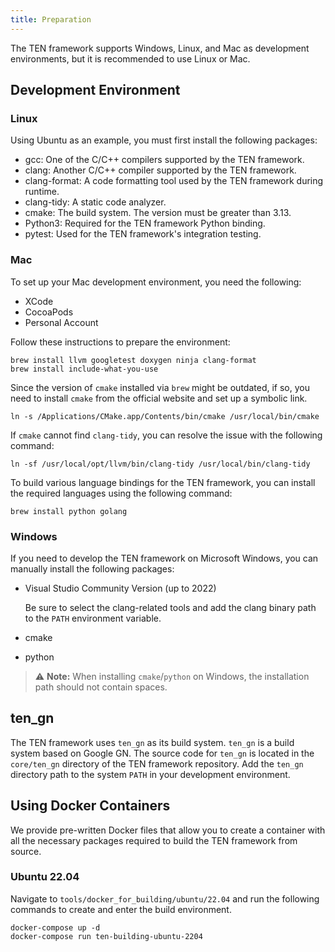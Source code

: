 ```yaml
---
title: Preparation
---
```


The TEN framework supports Windows, Linux, and Mac as development environments, but it is recommended to use Linux or Mac.

## Development Environment

### Linux

Using Ubuntu as an example, you must first install the following packages:

- gcc: One of the C/C++ compilers supported by the TEN framework.
- clang: Another C/C++ compiler supported by the TEN framework.
- clang-format: A code formatting tool used by the TEN framework during runtime.
- clang-tidy: A static code analyzer.
- cmake: The build system. The version must be greater than 3.13.
- Python3: Required for the TEN framework Python binding.
- pytest: Used for the TEN framework's integration testing.

### Mac

To set up your Mac development environment, you need the following:

- XCode
- CocoaPods
- Personal Account

Follow these instructions to prepare the environment:

```shell
brew install llvm googletest doxygen ninja clang-format
brew install include-what-you-use
```

Since the version of `cmake` installed via `brew` might be outdated, if so, you need to install `cmake` from the official website and set up a symbolic link.

```shell
ln -s /Applications/CMake.app/Contents/bin/cmake /usr/local/bin/cmake
```

If `cmake` cannot find `clang-tidy`, you can resolve the issue with the following command:

```shell
ln -sf /usr/local/opt/llvm/bin/clang-tidy /usr/local/bin/clang-tidy
```

To build various language bindings for the TEN framework, you can install the required languages using the following command:

```shell
brew install python golang
```

### Windows

If you need to develop the TEN framework on Microsoft Windows, you can manually install the following packages:

- Visual Studio Community Version (up to 2022)

  Be sure to select the clang-related tools and add the clang binary path to the `PATH` environment variable.

- cmake
- python

> ⚠️ **Note:**
> When installing `cmake`/`python` on Windows, the installation path should not contain spaces.

## ten_gn

The TEN framework uses `ten_gn` as its build system. `ten_gn` is a build system based on Google GN. The source code for `ten_gn` is located in the `core/ten_gn` directory of the TEN framework repository. Add the `ten_gn` directory path to the system `PATH` in your development environment.

## Using Docker Containers

We provide pre-written Docker files that allow you to create a container with all the necessary packages required to build the TEN framework from source.

### Ubuntu 22.04

Navigate to `tools/docker_for_building/ubuntu/22.04` and run the following commands to create and enter the build environment.

```shell
docker-compose up -d
docker-compose run ten-building-ubuntu-2204
```

